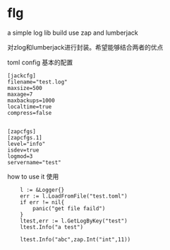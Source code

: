 # flg
a simple log lib build use zap and lumberjack

对zlog和lumberjack进行封装。希望能够结合两者的优点

toml config 基本的配置
```
[jackcfg]
filename="test.log"
maxsize=500
maxage=7
maxbackups=1000
localtime=true
compress=false


[zapcfgs]
[zapcfgs.1]
level="info"
isdev=true
logmod=3
servername="test"
```

how to use it 使用

```
	l := &Logger{}
	err := l.LoadFromFile("test.toml")
	if err != nil{
		panic("get file faild")
	}
	ltest,err := l.GetLogByKey("test")
	ltest.Info("a test")

	ltest.Info("abc",zap.Int("int",11))
```


